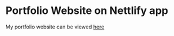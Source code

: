 <!--START_SECTION:news-->

<!--END_SECTION:news-->
# Portfolio Website on Nettlify app


My portfolio website can be viewed [here](https://pramod-chinthala.netlify.app/)
